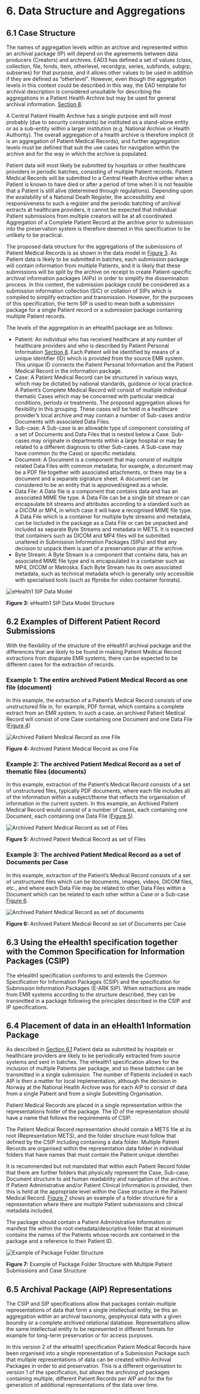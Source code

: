 # 6. Data Structure and Aggregations

<a name="section6.1"></a>

## 6.1 Case Structure
The names of aggregation levels within an archive and represented within an archival package (IP) will depend on the agreements between data producers (Creators) and archives. EAD3 has defined a set of values (class, collection, file, fonds, item, otherlevel, recordgrp, series, subfonds, subgrp, subseries) for that purpose, and it allows other values to be used in addition if they are defined as “otherlevel”. However, even though the aggregation levels in this context could be described in this way, the EAD template for archival description is considered unsuitable for describing the aggregations in a Patient Health Archive but may be used for general archival information. [Section 8](/guideline/implementation/metadata/metadata.md).

A Central Patient Health Archive has a single purpose and will most probably (due to security constraints) be instituted as a stand-alone entity or as a sub-entity within a larger institution (e.g. National Archive or Health Authority). The overall aggregation of a health archive is therefore implicit (it is an aggregation of Patient Medical Records), and further aggregation levels must be defined that suit the use cases for navigation within the archive and for the way in which the archive is populated.

Patient data will most likely be submitted by hospitals or other healthcare providers in periodic batches, consisting of multiple Patient records. Patient Medical Records will be submitted to a Central Health Archive either when a Patient is known to have died or after a period of time when it is not feasible that a Patient is still alive (determined through regulations). Depending upon the availability of a National Death Register, the accessibility and responsiveness to such a register and the periodic batching of archival extracts at healthcare providers, it cannot be expected that individual Patient submissions from multiple creators will be at all coordinated. Aggregation of a Complete Patient Record at the archive prior to submission into the preservation system is therefore deemed in this specification to be unlikely to be practical.

The proposed data structure for the aggregations of the submissions of Patient Medical Records is as shown in the data model in [Figure 3](#fig3). As Patient data is likely to be submitted in batches, each submission package will contain information from multiple Patients, and it is likely that these submissions will be split by the archive on receipt to create Patient-specific archival information packages (AIPs) in order to simplify the dissemination process. In this context, the submission package could be considered as a submission information collection (SIC) or collation of SIPs which is compiled to simplify extraction and transmission. However, for the purposes of this specification, the term SIP is used to mean both a submission package for a single Patient record or a submission package containing multiple Patient records. 

The levels of the aggregation in an eHealth1 package are as follows:
- Patient: An individual who has received healthcare at any number of healthcare providers and who is described by Patient Personal Information [Section 8](/guideline/implementation/metadata/metadata.md). Each Patient will be identified by means of a unique identifier (ID) which is provided from the source EMR system. This unique ID connects the Patient Personal Information and the Patient Medical Record in the information package.
- Case: A Patient Medical Record can be structured in various ways, which may be dictated by national standards, guidance or local practice. A Patient’s Complete Medical Record will consist of multiple individual thematic Cases which may be concerned with particular medical conditions, periods or treatments. The proposed aggregation allows for flexibility in this grouping. These cases will be held in a healthcare provider’s local archive and may contain a number of Sub-cases and/or Documents with associated Data Files. 
- Sub-case: A Sub-case is an allowable type of component consisting of a set of Documents and Data Files that is nested below a Case. Sub-cases may originate in departments within a large hospital or may be related to a different diagnosis to other Sub-cases. A Sub-case may have common (to the Case) or specific metadata.
- Document: A Document is a component that may consist of multiple related Data Files with common metadata; for example, a document may be a PDF file together with associated attachments, or there may be a document and a separate signature sheet. A document can be considered to be an entity that is approved/signed as a whole.
- Data File: A Data file is a component that contains data and has an associated MIME file type. A Data File can be a single bit stream or can encapsulate bit streams and attributes according to a standard such as a DICOM or MP4, in which case it will have a recognised MIME file type. A Data File which is a container for multiple byte streams and metadata, can be included in the package as a Data File or can be unpacked and included as separate Byte Streams and metadata in METS. It is expected that containers such as DICOM and MP4 files will be submitted unaltered in Submission Information Packages (SIPs) and that any decision to unpack them is part of a preservation plan at the archive. 
- Byte Stream: A Byte Stream is a component that contains data, has an associated MIME file type and is encapsulated in a container such as MP4, DICOM or Matroska. Each Byte Stream has its own associated metadata, such as technical metadata which is generally only accessible with specialised tools (such as ffprobe for video container formats).

<a name="fig3"></a>

![eHealth1 SIP Data Model](/guideline/figs/fig_3_eHealth1_SIP_Data_Model.svg "Data Model Structure")

**Figure 3:** eHealth1 SIP Data Model Structure
<a name="section6.2"></a>
## 6.2 Examples of Different Patient Record Submissions
With the flexibility of the structure of the eHealth1 archival package and the differences that are likely to be found in making Patient Medical Record extractions from disparate EMR systems, there can be expected to be different cases for the extraction of records.
### Example 1: The entire archived Patient Medical Record as one file (document)
In this example, the extraction of a Patient’s Medical Record consists of one unstructured file in, for example, PDF format, which contains a complete extract from an EMR system. In such a case, an archived Patient Medical Record will consist of one Case containing one Document and one Data File ([Figure 4](#fig4))

<a name="fig4"></a>

![Archived Patient Medical Record as one File](/guideline/figs/fig_4_archived_patient_medical_record_one_file.svg "Archived Patient Medical Record as one File")

**Figure 4:** Archived Patient Medical Record as one File

### Example 2: The archived Patient Medical Record as a set of thematic files (documents)
In this example, extraction of the Patient’s Medical Record consists of a set of unstructured files, typically PDF documents, where each file includes all of the information within a subject/theme that reflects the organisation of information in the current system. In this example, an Archived Patient Medical Record would consist of a number of Cases, each containing one Document, each containing one Data File ([Figure 5](#fig5)).

<a name="fig5"></a>

![Archived Patient Medical Record as set of Files](/guideline/figs/fig_5_archived_patient_medical_record_set_files.svg "Archived Patient Medical Record as set of Files")

**Figure 5:** Archived Patient Medical Record as set of Files

### Example 3: The archived Patient Medical Record as a set of Documents per Case
In this example, extraction of the Patient’s Medical Record consists of a set of unstructured files which can be documents, images, videos, DICOM files, etc., and where each Data File may be related to other Data Files within a Document which can be related to each other within a Case or a Sub-case [Figure 6](#fig6).

<a name="fig6"></a>

![Archived Patient Medical Record as set of documents](/guideline/figs/fig_6_archived_patient_medical_record_set_documents.svg "Archived Patient Medical Record as set of Documents per Case")

**Figure 6:** Archived Patient Medical Record as set of Documents per Case


<a name="section6.3"></a>

## 6.3 Using the eHealth1 specification together with the Common Specification for Information Packages (CSIP)
The eHealth1 specification conforms to and extends the Common Specification for Information Packages (CSIP) and the specification for Submission Information Packages (E-ARK SIP). When extractions are made from EMR systems according to the structure described, they can be transmitted in a package following the principles described in the CSIP and IP specifications.

<a name="section6.4"></a>

## 6.4 Placement of data in an eHealth1 Information Package
As described in [Section 6.1](#section6.1) Patient data as submitted by hospitals or healthcare providers are likely to be periodically extracted from source systems and sent in batches. The eHealth1 specification allows for the inclusion of multiple Patients per package, and so these batches can be transmitted in a single submission. The number of Patients included in each AIP is then a matter for local implementation, although the decision in Norway at the National Health Archive was for each AIP to consist of data from a single Patient and from a single Submitting Organisation.

Patient Medical Records are placed in a single representation within the representations folder of the package. The ID of the representation should have a name that follows the requirements of CSIP. 

The Patient Medical Record representation should contain a METS file at its root (Representation METS),  and the folder structure must follow that defined by the CSIP including containing a data folder. Multiple Patient Records are organised within the representation data folder in individual folders that have names that must contain the Patient unique identifier. 

It is recommended but not mandated that within each Patient Record folder that there are further folders that physically represent the Case, Sub-case, Document structure to aid human readability and navigation of the archive. If Patient Administrative and/or Patient Clinical Information is provided, then this is held at the appropriate level within the Case structure in the Patient Medical Record. [Figure 7](#fig7) shows an example of a folder structure for a representation where there are multiple Patient submissions and clinical metadata included.

The package should contain a Patient Administrative Information or manifest file within the root metadata/descriptive folder that at minimum contains the names of the Patients whose records are contained in the package and a reference to their Patient ID.

<a name="fig7"></a>

![Example of Package Folder Structure](/guideline/figs/fig_7_package_structure.svg "Example of Package Folder Structure with Multiple Patient Submissions and Case Structure")

**Figure 7:** Example of Package Folder Structure with Multiple Patient Submissions and Case Structure

<a name="sectioo6.5"><a/>

## 6.5 Archival Package (AIP) Representations
The CSIP and SIP specifications allow that packages contain multiple representations of data that form a single intellectual entity, be this an aggregation within an archival taxonomy, geophysical data with a given boundry or a complete archived relational database. Representations allow the same intellectual entity to be represented in different formats for example for long-term preservation or for access purposes.

In this version 2 of the eHealth1 specification Patient Medical Records have been organised into a single representation of a Submission Package such that multiple representations of data can be created within Archival Packages in order to aid preservation. This is a different organisation to version 1 of the specification, but allows the archiving of packages containing multiple, different Patient Records per AIP and for the for generation of additional representations of the data over time.

